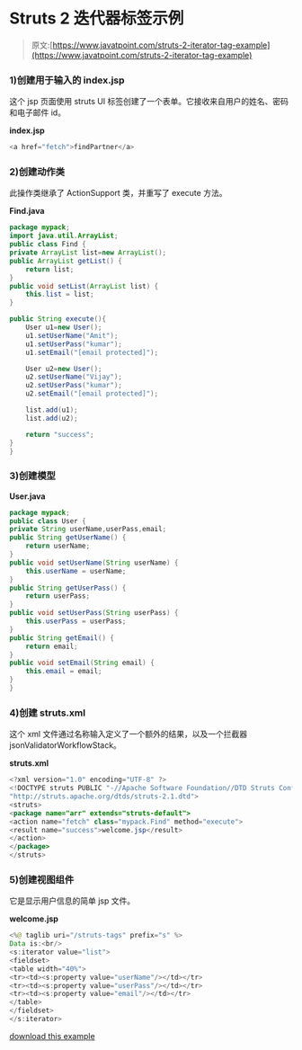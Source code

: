 # Struts 2 迭代器标签示例

> 原文:[https://www.javatpoint.com/struts-2-iterator-tag-example](https://www.javatpoint.com/struts-2-iterator-tag-example)

### 1)创建用于输入的 index.jsp

这个 jsp 页面使用 struts UI 标签创建了一个表单。它接收来自用户的姓名、密码和电子邮件 id。

**index.jsp**

```java
<a href="fetch">findPartner</a>

```

### 2)创建动作类

此操作类继承了 ActionSupport 类，并重写了 execute 方法。

**Find.java**

```java
package mypack;
import java.util.ArrayList;
public class Find {
private ArrayList list=new ArrayList();
public ArrayList getList() {
	return list;
}
public void setList(ArrayList list) {
	this.list = list;
}

public String execute(){
	User u1=new User();
	u1.setUserName("Amit");
	u1.setUserPass("kumar");
	u1.setEmail("[email protected]");

	User u2=new User();
	u2.setUserName("Vijay");
	u2.setUserPass("kumar");
	u2.setEmail("[email protected]");

	list.add(u1);
	list.add(u2);

	return "success";
}
}

```

### 3)创建模型

**User.java**

```java
package mypack;
public class User {
private String userName,userPass,email;
public String getUserName() {
	return userName;
}
public void setUserName(String userName) {
	this.userName = userName;
}
public String getUserPass() {
	return userPass;
}
public void setUserPass(String userPass) {
	this.userPass = userPass;
}
public String getEmail() {
	return email;
}
public void setEmail(String email) {
	this.email = email;
}
}

```

### 4)创建 struts.xml

这个 xml 文件通过名称输入定义了一个额外的结果，以及一个拦截器 jsonValidatorWorkflowStack。

**struts.xml**

```java
<?xml version="1.0" encoding="UTF-8" ?>
<!DOCTYPE struts PUBLIC "-//Apache Software Foundation//DTD Struts Configuration 2.1//EN" 
"http://struts.apache.org/dtds/struts-2.1.dtd">
<struts>
<package name="arr" extends="struts-default">
<action name="fetch" class="mypack.Find" method="execute">
<result name="success">welcome.jsp</result>
</action>
</package>
</struts>    

```

### 5)创建视图组件

它是显示用户信息的简单 jsp 文件。

**welcome.jsp**

```java
<%@ taglib uri="/struts-tags" prefix="s" %>
Data is:<br/>
<s:iterator value="list">
<fieldset>
<table width="40%">
<tr><td><s:property value="userName"/></td></tr>
<tr><td><s:property value="userPass"/></td></tr>
<tr><td><s:property value="email"/></td></tr>
</table>
</fieldset>
</s:iterator>

```

[download this example](https://static.javatpoint.com/src/st/ajaxvalidation.zip)